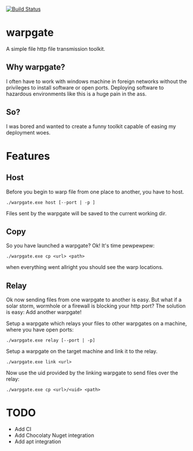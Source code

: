 [![Build Status](https://travis-ci.org/pbedat/warpgate.svg?branch=master)](https://travis-ci.org/pbedat/warpgate)

warpgate
========
A simple file http file transmission toolkit.

Why warpgate?
-------------
I often have to work with windows machine in foreign networks without the privileges to install software or open ports.
Deploying software to hazardous environments like this is a huge pain in the ass.

So?
---
I was bored and wanted to create a funny toolkit capable of easing my deployment woes. 

Features
========

Host
----
Before you begin to warp file from one place to another, you have to host.

    ./warpgate.exe host [--port | -p ]
  
Files sent by the warpgate will be saved to the current working dir.
  
Copy
----
So you have launched a warpgate? Ok! It's time pewpewpew:

    ./warpgate.exe cp <url> <path>
  
when everything went allright you should see the warp locations.

Relay
-----
Ok now sending files from one warpgate to another is easy. But what if a solar storm, wormhole or a firewall is blocking your http port? The solution is easy: Add another warpgate!

Setup a warpgate which relays your files to other warpgates on a machine, where you have open ports:

    ./warpgate.exe relay [--port | -p]
    
Setup a warpgate on the target machine and link it to the relay.

    ./warpgate.exe link <url>
    
Now use the uid provided by the linking warpgate to send files over the relay:

    ./warpgate.exe cp <url>/<uid> <path>

TODO
====

- Add CI
- Add Chocolaty Nuget integration
- Add apt integration
